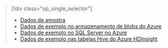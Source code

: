 > [!div class="op_single_selector"]
> * [Dados de amostra](../articles/machine-learning/machine-learning-data-science-sample-data.md)
> * [Dados de exemplo no armazenamento de blobs do Azure](../articles/machine-learning/machine-learning-data-science-sample-data-blob.md)
> * [Dados de exemplo no SQL Server no Azure](../articles/machine-learning/machine-learning-data-science-sample-data-sql-server.md)
> * [Dados de exemplo nas tabelas Hive do Azure HDInsight](../articles/machine-learning/machine-learning-data-science-sample-data-hive.md)
> 
> 



<!--HONumber=Nov16_HO3-->


